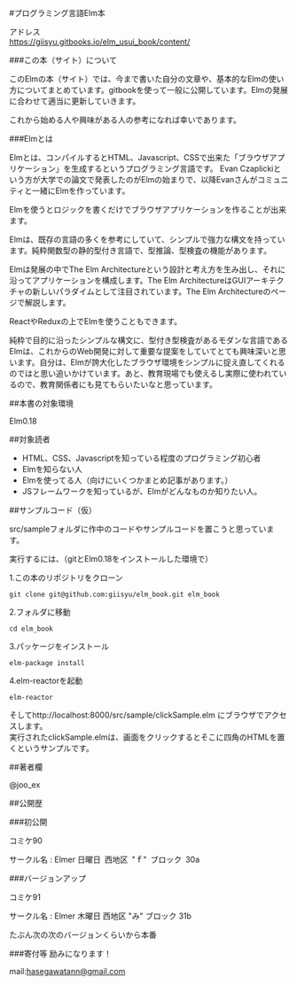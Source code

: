 #プログラミング言語Elm本

アドレス  
https://giisyu.gitbooks.io/elm_usui_book/content/

###この本（サイト）について

このElmの本（サイト）では、今まで書いた自分の文章や、基本的なElmの使い方についてまとめています。gitbookを使って一般に公開しています。Elmの発展に合わせて適当に更新していきます。

これから始める人や興味がある人の参考になれば幸いであります。


###Elmとは

Elmとは、コンパイルするとHTML、Javascript、CSSで出来た「ブラウザアプリケーション」を生成するというプログラミング言語です。
Evan Czaplickiという方が大学での論文で発表したのがElmの始まりで、以降Evanさんがコミュニティと一緒にElmを作っています。

Elmを使うとロジックを書くだけでブラウザアプリケーションを作ることが出来ます。

Elmは、既存の言語の多くを参考にしていて、シンプルで強力な構文を持っています。純粋関数型の静的型付き言語で、型推論、型検査の機能があります。

Elmは発展の中でThe Elm Architectureという設計と考え方を生み出し、それに沿ってアプリケーションを構成します。The Elm ArchitectureはGUIアーキテクチャの新しいパラダイムとして注目されています。The Elm Architectureのページで解説します。

ReactやReduxの上でElmを使うこともできます。

純粋で目的に沿ったシンプルな構文に、型付き型検査があるモダンな言語であるElmは、これからのWeb開発に対して重要な提案をしていてとても興味深いと思います。自分は、Elmが誇大化したブラウザ環境をシンプルに捉え直してくれるのではと思い追いかけています。あと、教育現場でも使えるし実際に使われているので、教育関係者にも見てもらいたいなと思っています。


##本書の対象環境

Elm0.18

##対象読者

* HTML、CSS、Javascriptを知っている程度のプログラミング初心者
* Elmを知らない人
* Elmを使ってる人（向けにいくつかまとめ記事があります。）
* JSフレームワークを知っているが、Elmがどんなものか知りたい人。

##サンプルコード（仮）

src/sampleフォルダに作中のコードやサンプルコードを置こうと思っています。


実行するには、（gitとElm0.18をインストールした環境で）

1.この本のリポジトリをクローン

```
git clone git@github.com:giisyu/elm_book.git elm_book
```

2.フォルダに移動

```
cd elm_book
```

3.パッケージをインストール

```
elm-package install
```

4.elm-reactorを起動

```
elm-reactor
```

そしてhttp://localhost:8000/src/sample/clickSample.elm にブラウザでアクセスします。  
実行されたclickSample.elmは、画面をクリックするとそこに四角のHTMLを置くというサンプルです。

##著者欄

@joo_ex

##公開歴

###初公開

コミケ90

サークル名 : Elmer
日曜日 西地区 "ｆ" ブロック 30a

###バージョンアップ

コミケ91

サークル名 : Elmer
木曜日 西地区 "み" ブロック 31b

たぶん次の次のバージョンくらいから本番

###寄付等
励みになります！

mail:hasegawatann@gmail.com

